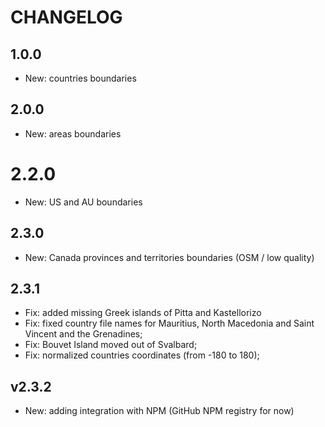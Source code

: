 # CHANGELOG

## 1.0.0
* New: countries boundaries

## 2.0.0
* New: areas boundaries

# 2.2.0
* New: US and AU boundaries

## 2.3.0
* New: Canada provinces and territories boundaries (OSM / low quality)

## 2.3.1
* Fix: added missing Greek islands of Pitta and Kastellorizo
* Fix: fixed country file names for Mauritius, North Macedonia and Saint Vincent and the Grenadines;
* Fix: Bouvet Island moved out of Svalbard;
* Fix: normalized countries coordinates (from -180 to 180);

## v2.3.2
* New: adding integration with NPM (GitHub NPM registry for now)
